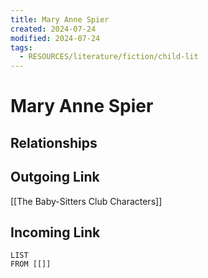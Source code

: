 ```yaml
---
title: Mary Anne Spier
created: 2024-07-24
modified: 2024-07-24
tags:
  - RESOURCES/literature/fiction/child-lit
---
```

# Mary Anne Spier
## Relationships

## Outgoing Link
[[The Baby-Sitters Club Characters]]
## Incoming Link
```dataview
LIST
FROM [[]]
```
